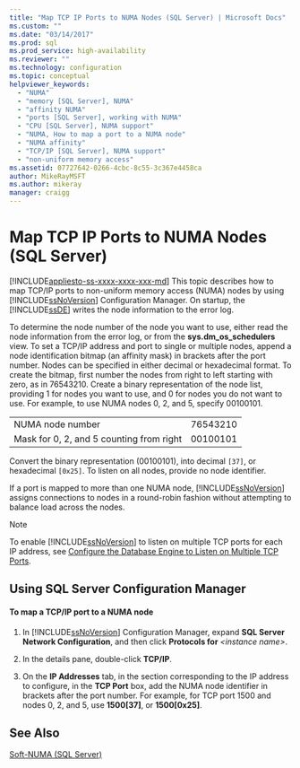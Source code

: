```yaml
---
title: "Map TCP IP Ports to NUMA Nodes (SQL Server) | Microsoft Docs"
ms.custom: ""
ms.date: "03/14/2017"
ms.prod: sql
ms.prod_service: high-availability
ms.reviewer: ""
ms.technology: configuration
ms.topic: conceptual
helpviewer_keywords: 
  - "NUMA"
  - "memory [SQL Server], NUMA"
  - "affinity NUMA"
  - "ports [SQL Server], working with NUMA"
  - "CPU [SQL Server], NUMA support"
  - "NUMA, How to map a port to a NUMA node"
  - "NUMA affinity"
  - "TCP/IP [SQL Server], NUMA support"
  - "non-uniform memory access"
ms.assetid: 07727642-0266-4cbc-8c55-3c367e4458ca
author: MikeRayMSFT
ms.author: mikeray
manager: craigg
---
```

# Map TCP IP Ports to NUMA Nodes (SQL Server)
[!INCLUDE[appliesto-ss-xxxx-xxxx-xxx-md](../../includes/appliesto-ss-xxxx-xxxx-xxx-md.md)]
  This topic describes how to map TCP/IP ports to non-uniform memory access (NUMA) nodes by using [!INCLUDE[ssNoVersion](../../includes/ssnoversion-md.md)] Configuration Manager. On startup, the [!INCLUDE[ssDE](../../includes/ssde-md.md)] writes the node information to the error log.  
  
 To determine the node number of the node you want to use, either read the node information from the error log, or from the **sys.dm_os_schedulers** view. To set a TCP/IP address and port to single or multiple nodes, append a node identification bitmap (an affinity mask) in brackets after the port number. Nodes can be specified in either decimal or hexadecimal format. To create the bitmap, first number the nodes from right to left starting with zero, as in 76543210. Create a binary representation of the node list, providing 1 for nodes you want to use, and 0 for nodes you do not want to use. For example, to use NUMA nodes 0, 2, and 5, specify 00100101.  
  
|||  
|-|-|  
|NUMA node number|76543210|  
|Mask for 0, 2, and 5 counting from right|00100101|  
  
 Convert the binary representation (00100101), into decimal `[37]`, or hexadecimal `[0x25]`. To listen on all nodes, provide no node identifier.  
  
 If a port is mapped to more than one NUMA node, [!INCLUDE[ssNoVersion](../../includes/ssnoversion-md.md)] assigns connections to nodes in a round-robin fashion without attempting to balance load across the nodes.  
  
> [!NOTE]  
>  To enable [!INCLUDE[ssNoVersion](../../includes/ssnoversion-md.md)] to listen on multiple TCP ports for each IP address, see [Configure the Database Engine to Listen on Multiple TCP Ports](../../database-engine/configure-windows/configure-the-database-engine-to-listen-on-multiple-tcp-ports.md).  
  
##  <a name="SSMSProcedure"></a> Using SQL Server Configuration Manager  
  
#### To map a TCP/IP port to a NUMA node  
  
1.  In [!INCLUDE[ssNoVersion](../../includes/ssnoversion-md.md)] Configuration Manager, expand **SQL Server Network Configuration**, and then click **Protocols for** *\<instance name>*.  
  
2.  In the details pane, double-click **TCP/IP**.  
  
3.  On the **IP Addresses** tab, in the section corresponding to the IP address to configure, in the **TCP Port** box, add the NUMA node identifier in brackets after the port number. For example, for TCP port 1500 and nodes 0, 2, and 5, use **1500[37]**, or **1500[0x25]**.  
  
## See Also  
 [Soft-NUMA &#40;SQL Server&#41;](../../database-engine/configure-windows/soft-numa-sql-server.md)  
  
  
